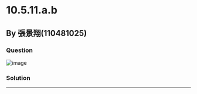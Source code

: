 # 10.5.11.a.b
## By 張景翔(110481025)
### Question
![image](431266539_641931994732252_4210933986014585461_n)
### Solution


---

